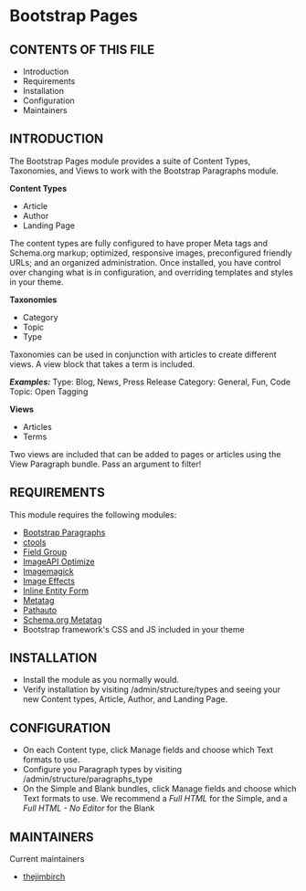 # Bootstrap Pages

CONTENTS OF THIS FILE
---------------------

 * Introduction
 * Requirements
 * Installation
 * Configuration
 * Maintainers

INTRODUCTION
------------

The Bootstrap Pages module provides a suite of Content Types, Taxonomies, and
Views to work with the Bootstrap Paragraphs module.

**Content Types**

  * Article
  * Author
  * Landing Page

The content types are fully configured to have proper Meta tags and Schema.org
markup; optimized, responsive images, preconfigured friendly URLs; and an
organized administration.  Once installed, you have control over changing what
is in configuration, and overriding templates and styles in your theme.

**Taxonomies**

  * Category
  * Topic
  * Type

Taxonomies can be used in conjunction with articles to create different views. A
 view block that takes a term is included.

***Examples:***
Type: Blog, News, Press Release
Category: General, Fun, Code
Topic: Open Tagging

**Views**
  * Articles
  * Terms

Two views are included that can be added to pages or articles using the View
Paragraph bundle.  Pass an argument to filter!

REQUIREMENTS
------------

This module requires the following modules:

  * [Bootstrap Paragraphs](https://www.drupal.org/project/bootstrap_paragraphs)
  * [ctools](https://www.drupal.org/project/ctools)
  * [Field Group](https://www.drupal.org/project/field_group)
  * [ImageAPI Optimize](https://www.drupal.org/project/imageapi_optimize)
  * [Imagemagick](https://www.drupal.org/project/imagemagick)
  * [Image Effects](https://www.drupal.org/project/image_effects)
  * [Inline Entity Form](https://www.drupal.org/project/inline_entity_form)
  * [Metatag](https://www.drupal.org/project/metatag)
  * [Pathauto](https://www.drupal.org/project/pathauto)
  * [Schema.org Metatag](https://www.drupal.org/project/schema_metatag)
  * Bootstrap framework's CSS and JS included in your theme

INSTALLATION
------------

  * Install the module as you normally would.
  * Verify installation by visiting /admin/structure/types and seeing
  your new Content types, Article, Author, and Landing Page.

CONFIGURATION
-------------

  * On each Content type, click Manage fields and choose which Text
  formats to use.
  * Configure you Paragraph types by visiting /admin/structure/paragraphs_type
  * On the Simple and Blank bundles, click Manage fields and choose which Text
  formats to use.  We recommend a *Full HTML* for the Simple, and a
  *Full HTML - No Editor* for the Blank

MAINTAINERS
-----------

Current maintainers
  * [thejimbirch](https://www.drupal.org/u/thejimbirch)

